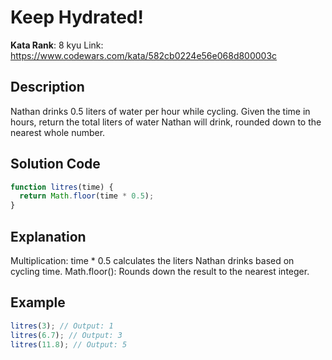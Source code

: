 # Keep Hydrated!

**Kata Rank**: 8 kyu
Link: https://www.codewars.com/kata/582cb0224e56e068d800003c

## Description

Nathan drinks 0.5 liters of water per hour while cycling. Given the time in hours, return the total liters of water Nathan will drink, rounded down to the nearest whole number.

## Solution Code

```javascript
function litres(time) {
  return Math.floor(time * 0.5);
}
```

## Explanation

Multiplication: time \* 0.5 calculates the liters Nathan drinks based on cycling time.
Math.floor(): Rounds down the result to the nearest integer.

## Example

```js
litres(3); // Output: 1
litres(6.7); // Output: 3
litres(11.8); // Output: 5
```

